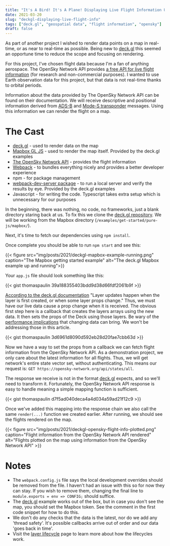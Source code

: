 ```yaml
---
title: "It's A Bird! It's A Plane! Displaying Live Flight Information Using deck.gl"
date: 2021-03-20
slug: "deckgl-displaying-live-flight-info"
tags: ["deck.gl", "geospatial data", "flight information", "opensky"]
draft: false
---
```

As part of another project I wished to render data points on a map in real-time, or as near to real-time as possible. Being new to [deck.gl](http://deck.gl) this seemed an opportune time to reduce the scope and focusing on rendering. 

For this project, I've chosen flight data because I'm a fan of anything aerospace. The OpenSky Network API provides [a free API for live flight information](https://opensky-network.org/apidoc/) (for research and non-commercial purposes). I wanted to use Earth observation data for this project, but that data is not real-time thanks to orbital periods. 

Information about the data provided by The OpenSky Network API can be found on their documentation. We will receive descriptive and positional information derived from [ADS-B](https://www.faa.gov/nextgen/programs/adsb/) and [Mode-S transponder](https://trig-avionics.com/knowledge-bank/transponders/mode-s/) messages. Using this information we can render the flight on a map.

# The Cast
- [deck.gl](http://deck.gl) - used to render data on the map
- [Mapbox GL JS](https://www.mapbox.com/mapbox-gljs) - used to render the map itself. Provided by the deck.gl examples
- [The OpenSky Network API](https://opensky-network.org/) - provides the flight information
- [Webpack](https://webpack.js.org/) - to bundles everything nicely and provides a better developer experience
- npm - for package management
- [webpack-dev-server package](https://github.com/webpack/webpack-dev-server) - to run a local server and verify the results by eye. Provided by the deck.gl examples
- Javascript - for writing the code. Typescript takes extra setup which is unnecessary for our purposes

In the beginning, there was nothing, no code, no frameworks, just a blank directory staring back at us. To fix this we clone the [deck.gl repository](https://github.com/visgl/deck.gl/). We will be working from the Mapbox directory (`/examples/get-started/pure-js/mapbox/`).

Next, it's time to fetch our dependencies using `npm install`. 

Once complete you should be able to run `npm start` and see this:

{{< figure src="img/posts/2021/deckgl-mapbox-example-running.png" caption="The Mapbox getting started example" alt="The deck.gl Mapbox example up and running">}}

Your `app.js` file should look something like this:

{{< gist thomaspaulin 39a188355403bdd9d38d66fdf2061b9f >}}

[According to the deck.gl documentation](https://deck.gl/docs/developer-guide/performance) "Layer updates happen when the layer is first created, or when some layer props change." Thus, we must have our live data cause a prop change when it is received. The obvious first step here is a callback that creates the layers arrays using the new data. It then sets the props of the Deck using those layers. Be wary of the [performance implications](https://deck.gl/docs/developer-guide/performance) that changing data can bring. We won't be addressing those in this article.

{{< gist thomaspaulin 3d6961d8090d592eb28d20fae7cbb63d >}}

Now we have a way to set the props from a callback we can fetch flight information from the OpenSky Network API. As a demonstration project, we only care about the latest information for all flights. Thus, we will get network's entire state vector set, without authenticating. This means our request is: `GET https://opensky-network.org/api/states/all`.

The response we receive is not in the format [deck.gl](http://deck.gl) expects, and so we'll need to transform it. Fortunately, the OpenSky Network API response is easy to handle meaning a simple mapping function is sufficient. 

{{< gist thomaspaulin d7f5ad040deca4a4d034a59ad21f12c9 >}}

Once we've added this mapping into the response chain we also call the same `render(...)` function we created earlier. After running, we should see the flights rendered on the map.

{{< figure src="img/posts/2021/deckgl-opensky-flight-info-plotted.png" caption="Flight information from the OpenSky Network API rendered" alt="Flights plotted on the map using information from the OpenSky Network API" >}}

# Notes
- The `webpack.config.js` file says the local development overrides should be removed from the file. I haven't had an issue with this so for now they can stay. If you wish to remove them, changing the final line to `module.exports = env => CONFIG;` should suffice.
- The [deck.gl](http://deck.gl) example works out of the box, but in case you don't see the map, you should set the Mapbox token. See the comment in the first code snippet for how to do this.
- We don't do any checks that the data is the latest, nor do we add any 'thread safety'. It's possible callbacks arrive out of order and our data 'goes back in time'.
- Visit the [layer lifecycle](https://deck.gl/docs/developer-guide/custom-layers/layer-lifecycle) page to learn more about how the lifecycles work.
